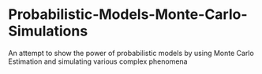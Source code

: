 # Probabilistic-Models-Monte-Carlo-Simulations
An attempt to show the power of probabilistic models by using Monte Carlo Estimation and simulating various complex phenomena
